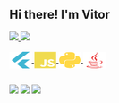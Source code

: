 ## Hi there! I'm Vitor 

 <div>
  <a href="https://github.com/rafaballerini">
  <img height="180em" src="https://github-readme-stats.vercel.app/api?username=curucu&show_icons=true&theme=github_dark&include_all_commits=true&count_private=true"/>
  <img height="180em" src="https://github-readme-stats.vercel.app/api/top-langs/?username=curucu&layout=compact&langs_count=7&theme=github_dark"/>
</div>

<div style="display: inline_block"><br>
 <img align="center" alt="Vitor Flutter" height="30" width="40" src="https://raw.githubusercontent.com/devicons/devicon/master/icons/flutter/flutter-plain.svg">
 <img align="center" alt="Vitor JS" height="30" width="40" src="https://raw.githubusercontent.com/devicons/devicon/master/icons/javascript/javascript-plain.svg">
 <img align="center" alt="Vitor Python" height="30" width="40" src="https://raw.githubusercontent.com/devicons/devicon/master/icons/python/python-plain.svg">
 <img align="center" alt="Vitor Java" height="30" width="40" src="https://raw.githubusercontent.com/devicons/devicon/master/icons/java/java-plain.svg">
</div>
  
##
 
<div> 
   <a href="https://instagram.com/littlevitinho" target="_blank"><img src="https://img.shields.io/badge/-Instagram-%23E4405F?style=for-the-badge&logo=instagram&logoColor=white" target="_blank"></a>
  <a href = "mailto:vivitor98@gmail.com"><img src="https://img.shields.io/badge/-Gmail-%23333?style=for-the-badge&logo=gmail&logoColor=white" target="_blank"></a>
  <a href="https://www.linkedin.com/in/vitor-souza-ab18191b3/" target="_blank"><img src="https://img.shields.io/badge/-LinkedIn-%230077B5?style=for-the-badge&logo=linkedin&logoColor=white" target="_blank"></a> 
</div>
